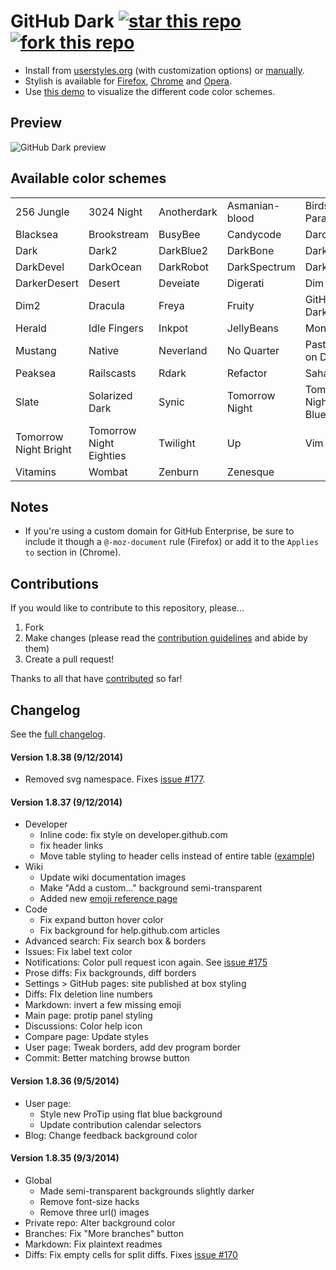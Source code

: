 # GitHub Dark [![star this repo](http://github-svg-buttons.herokuapp.com/star.svg?user=StylishThemes&repo=GitHub-Dark)](http://github.com/StylishThemes/GitHub-Dark) [![fork this repo](http://github-svg-buttons.herokuapp.com/fork.svg?user=StylishThemes&repo=GitHub-Dark)](http://github.com/StylishThemes/GitHub-Dark/fork)

- Install from [userstyles.org](http://userstyles.org/styles/37035) (with customization options) or [manually](https://raw.githubusercontent.com/StylishThemes/GitHub-Dark/master/github-dark.css).
- Stylish is available for [Firefox](https://addons.mozilla.org/en-US/firefox/addon/2108/), [Chrome](https://chrome.google.com/extensions/detail/fjnbnpbmkenffdnngjfgmeleoegfcffe) and [Opera](https://addons.opera.com/en/extensions/details/stylish-for-opera/).
- Use [this demo](http://StylishThemes.github.io/GitHub-Dark/) to visualize the different code color schemes.

## Preview
![GitHub Dark preview](http://i.imgur.com/MsrHuFh.png)

## Available color schemes

|   |   |   |   |   |
| --- | --- | --- | --- | --- |
| 256 Jungle | 3024 Night | Anotherdark | Asmanian-blood | Birds of Paradise |
| Blacksea | Brookstream | BusyBee | Candycode | Darcula |
| Dark | Dark2 | DarkBlue2 | DarkBone | DarkBurn |
| DarkDevel | DarkOcean | DarkRobot | DarkSpectrum | DarkZ |
| DarkerDesert | Desert | Deveiate | Digerati | Dim |
| Dim2 | Dracula | Freya | Fruity | GitHub-Dark |
| Herald | Idle Fingers | Inkpot | JellyBeans | Monokai |
| Mustang | Native | Neverland | No Quarter | Pastels on Dark |
| Peaksea | Railscasts | Rdark | Refactor | Sahara |
| Slate | Solarized Dark | Synic | Tomorrow Night | Tomorrow Night Blue |
| Tomorrow Night Bright | Tomorrow Night Eighties | Twilight | Up | Vim |
| Vitamins | Wombat | Zenburn | Zenesque |  |

## Notes

* If you're using a custom domain for GitHub Enterprise, be sure to include it though a `@-moz-document` rule (Firefox) or add it to the `Applies to` section in (Chrome).

## Contributions

If you would like to contribute to this repository, please...

1. Fork
2. Make changes (please read the [contribution guidelines](https://github.com/StylishThemes/GitHub-Dark/blob/master/CONTRIBUTING.md) and abide by them)
3. Create a pull request!

Thanks to all that have [contributed](https://github.com/StylishThemes/GitHub-Dark/graphs/contributors) so far!

## Changelog

See the [full changelog](https://github.com/StylishThemes/GitHub-Dark/wiki).

#### Version 1.8.38 (9/12/2014)

* Removed svg namespace. Fixes [issue #177](https://github.com/StylishThemes/GitHub-Dark/issues/177).

#### Version 1.8.37 (9/12/2014)

* Developer
  * Inline code: fix style on developer.github.com
  * fix header links
  * Move table styling to header cells instead of entire table ([example](https://developer.github.com/webhooks/#ping-event-payload))
* Wiki
  * Update wiki documentation images
  * Make "Add a custom..." background semi-transparent
  * Added new [emoji reference page](https://github.com/StylishThemes/GitHub-Dark/wiki/Emoji)
* Code
  * Fix expand button hover color
  * Fix background for help.github.com articles
* Advanced search: Fix search box & borders
* Issues: Fix label text color
* Notifications: Color pull request icon again. See [issue #175](https://github.com/StylishThemes/GitHub-Dark/issues/175)
* Prose diffs: Fix backgrounds, diff borders
* Settings > GitHub pages: site published at box styling
* Diffs: FIx deletion line numbers
* Markdown: invert a few missing emoji
* Main page: protip panel styling
* Discussions: Color help icon
* Compare page: Update styles
* User page: Tweak borders, add dev program border
* Commit: Better matching browse button

#### Version 1.8.36 (9/5/2014)

* User page:
  * Style new ProTip using flat blue background
  * Update contribution calendar selectors
* Blog: Change feedback background color

#### Version 1.8.35 (9/3/2014)

* Global
  * Made semi-transparent backgrounds slightly darker
  * Remove font-size hacks
  * Remove three url() images
* Private repo: Alter background color
* Branches: Fix "More branches" button
* Markdown: Fix plaintext readmes
* Diffs: Fix empty cells for split diffs. Fixes [issue #170](https://github.com/StylishThemes/GitHub-Dark/issues/170)
